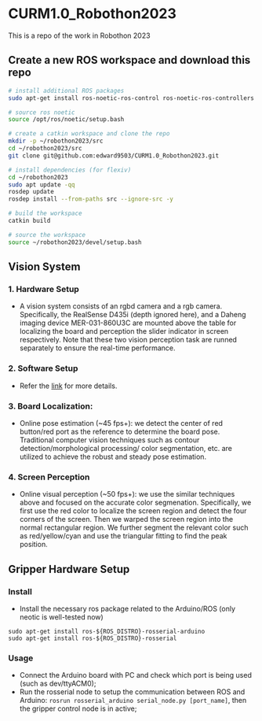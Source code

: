 # CURM1.0_Robothon2023
This is a repo of the work in Robothon 2023

## Create a new ROS workspace and download this repo
```bash
# install additional ROS packages
sudo apt-get install ros-noetic-ros-control ros-noetic-ros-controllers

# source ros noetic
source /opt/ros/noetic/setup.bash

# create a catkin workspace and clone the repo
mkdir -p ~/robothon2023/src
cd ~/robothon2023/src
git clone git@github.com:edward9503/CURM1.0_Robothon2023.git

# install dependencies (for flexiv)
cd ~/robothon2023
sudo apt update -qq
rosdep update
rosdep install --from-paths src --ignore-src -y

# build the workspace
catkin build

# source the workspace
source ~/robothon2023/devel/setup.bash
```

## Vision System

### 1. Hardware Setup
- A vision system consists of an rgbd camera and a rgb camera. Specifically, the RealSense D435i (depth ignored here), and a Daheng imaging device MER-031-860U3C
are mounted above the table for localizing the board and perception the slider 
indicator in screen respectively. Note that these two vision perception task are runned separately to ensure the real-time performance.

### 2. Software Setup
- Refer the [link](https://github.com/edward9503/CURM1.0_Robothon2023/tree/main/vision) for more details.

### 3. Board Localization:
- Online pose estimation (~45 fps+): we detect the center of red button/red port as the reference 
to determine the board pose. Traditional computer vision techniques such as contour detection/morphological processing/
color segmentation, etc. are utilized to achieve the robust and steady pose estimation.

### 4. Screen Perception
- Online visual perception (~50 fps+): we use the similar techniques above and focused on the accurate color segmenation. 
Specifically, we first use the red color to localize the screen region and detect the four corners of the screen. Then we
warped the screen region into the normal rectangular region. We further segment the relevant color such as red/yellow/cyan 
and use the triangular fitting to find the peak position. 

## Gripper Hardware Setup
### Install 
- Install the necessary ros package related to the Arduino/ROS (only neotic is well-tested now)
```
sudo apt-get install ros-${ROS_DISTRO}-rosserial-arduino
sudo apt-get install ros-${ROS_DISTRO}-rosserial
```
### Usage
- Connect the Arduino board with PC and check which port is being used (such as dev/ttyACM0);
- Run the rosserial node to setup the communication between ROS and Arduino: ```rosrun rosserial_arduino serial_node.py [port_name]```, then the gripper control node is in active;
